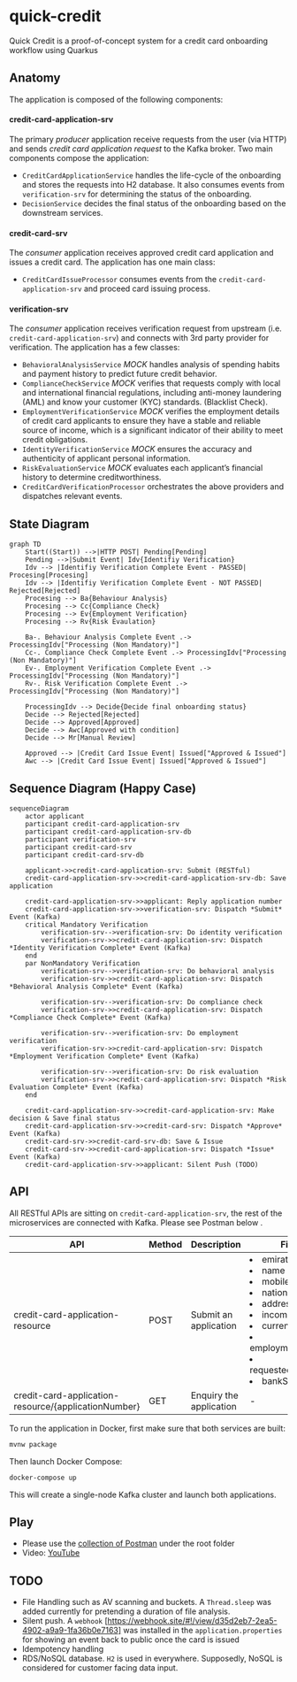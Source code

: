 # quick-credit

Quick Credit is a proof-of-concept system for a credit card onboarding workflow using Quarkus

## Anatomy

The application is composed of the following components:

#### credit-card-application-srv

The primary _producer_ application receive requests from the user (via HTTP) and sends _credit card
application request_ to the Kafka broker.
Two main components compose the application:

* `CreditCardApplicationService` handles the life-cycle of the onboarding and stores the requests
  into H2 database. It also consumes events from `verification-srv` for determining the status
  of the onboarding.
* `DecisionService` decides the final status of the onboarding based on the downstream services.

#### credit-card-srv

The _consumer_ application receives approved credit card application and issues a credit card.
The application has one main class:

* `CreditCardIssueProcessor` consumes events from the `credit-card-application-srv` and proceed card issuing process.
 
#### verification-srv

The _consumer_ application receives verification request from upstream (i.e. `credit-card-application-srv`) and connects with 3rd party provider for verification.
The application has a few classes:

* `BehavioralAnalysisService` _MOCK_ handles analysis of spending habits and payment
  history to predict future credit behavior.
* `ComplianceCheckService`  _MOCK_ verifies that requests comply with local and
  international financial regulations, including anti-money laundering (AML) and
  know your customer (KYC) standards. (Blacklist Check).
* `EmploymentVerificationService` _MOCK_ verifies the employment details of credit card
  applicants to ensure they have a stable and reliable source of income, which is
  a significant indicator of their ability to meet credit obligations.
* `IdentityVerificationService` _MOCK_ ensures the accuracy and authenticity of
 applicant personal information.
* `RiskEvaluationService` _MOCK_ evaluates each applicant’s financial history to determine
  creditworthiness.
* `CreditCardVerificationProcessor` orchestrates the above providers and dispatches relevant events.

## State Diagram
```mermaid
graph TD
    Start((Start)) -->|HTTP POST| Pending[Pending]
    Pending -->|Submit Event| Idv{Identifiy Verification}
    Idv --> |Identifiy Verification Complete Event - PASSED| Procesing[Procesing]
    Idv --> |Identifiy Verification Complete Event - NOT PASSED| Rejected[Rejected]
    Procesing --> Ba{Behaviour Analysis}
    Procesing --> Cc{Compliance Check}
    Procesing --> Ev{Employment Verification}
    Procesing --> Rv{Risk Evaulation}

    Ba-. Behaviour Analysis Complete Event .-> ProcessingIdv["Processing (Non Mandatory)"]
    Cc-. Compliance Check Complete Event .-> ProcessingIdv["Processing (Non Mandatory)"]
    Ev-. Employment Verification Complete Event .-> ProcessingIdv["Processing (Non Mandatory)"]
    Rv-. Risk Verification Complete Event .-> ProcessingIdv["Processing (Non Mandatory)"]

    ProcessingIdv --> Decide{Decide final onboarding status}
    Decide --> Rejected[Rejected]
    Decide --> Approved[Approved]
    Decide --> Awc[Approved with condition]
    Decide --> Mr[Manual Review]

    Approved --> |Credit Card Issue Event| Issued["Approved & Issued"]
    Awc --> |Credit Card Issue Event| Issued["Approved & Issued"] 

```

## Sequence Diagram (Happy Case)

```mermaid
sequenceDiagram
    actor applicant
    participant credit-card-application-srv
    participant credit-card-application-srv-db
    participant verification-srv
    participant credit-card-srv
    participant credit-card-srv-db
    
    applicant->>credit-card-application-srv: Submit (RESTful)
    credit-card-application-srv->>credit-card-application-srv-db: Save application

    credit-card-application-srv->>applicant: Reply application number
    credit-card-application-srv->>verification-srv: Dispatch *Submit* Event (Kafka)
    critical Mandatory Verification
        verification-srv-->verification-srv: Do identity verification
        verification-srv->>credit-card-application-srv: Dispatch *Identity Verification Complete* Event (Kafka)
    end
    par NonMandatory Verification
        verification-srv-->verification-srv: Do behavioral analysis
        verification-srv->>credit-card-application-srv: Dispatch *Behavioral Analysis Complete* Event (Kafka)

        verification-srv-->verification-srv: Do compliance check
        verification-srv->>credit-card-application-srv: Dispatch *Compliance Check Complete* Event (Kafka)

        verification-srv-->verification-srv: Do employment verification
        verification-srv->>credit-card-application-srv: Dispatch *Employment Verification Complete* Event (Kafka)

        verification-srv-->verification-srv: Do risk evaluation
        verification-srv->>credit-card-application-srv: Dispatch *Risk Evaluation Complete* Event (Kafka)
    end

    credit-card-application-srv->>credit-card-application-srv: Make decision & Save final status
    credit-card-application-srv->>credit-card-srv: Dispatch *Approve* Event (Kafka)
    credit-card-srv->>credit-card-srv-db: Save & Issue
    credit-card-srv->>credit-card-application-srv: Dispatch *Issue* Event (Kafka)
    credit-card-application-srv->>applicant: Silent Push (TODO)

```

## API
All RESTful APIs are sitting on `credit-card-application-srv`, the rest of the microservices are connected with Kafka. Please see Postman below .

| API                                                  | Method | Description             | Fields                                                                                                                                                  |
|------------------------------------------------------|--------|-------------------------|---------------------------------------------------------------------------------------------------------------------------------------------------------|
| credit-card-application-resource                     | POST   | Submit an application   | <li>emirateIdNumber</li><li>name</li><li>mobileNumber</li><li>nationality</li><li>address</li><li>income</li><li>currentEmployer</li><li>employmentStatus</li><li>requestedCreditLimit</li><li>bankStatement</li>|
| credit-card-application-resource/{applicationNumber} | GET    | Enquiry the application | -                                                                                                                                                       |

To run the application in Docker, first make sure that both services are built:
```bash
mvnw package
```

Then launch Docker Compose:

```bash
docker-compose up
```

This will create a single-node Kafka cluster and launch both applications.


## Play
- Please use the [collection of Postman](https://github.com/bugbug0102/quick-credit/blob/61fee9700a1606eadabb35ba820f3fd8886205e1/credit-card-application.postman_collection.json) under the root folder
- Video: [YouTube](https://youtu.be/8nbF-rI4NR8)

## TODO
- File Handling such as AV scanning and buckets. A `Thread.sleep` was added currently for pretending a duration of file analysis.
- Silent push. A `webhook` [https://webhook.site/#!/view/d35d2eb7-2ea5-4902-a9a9-1fa36b0e7163] was installed in the `application.properties` for showing an event back to public once the card is issued
- Idempotency handling
- RDS/NoSQL database. `H2` is used in everywhere. Supposedly, NoSQL is considered for customer facing data input.





